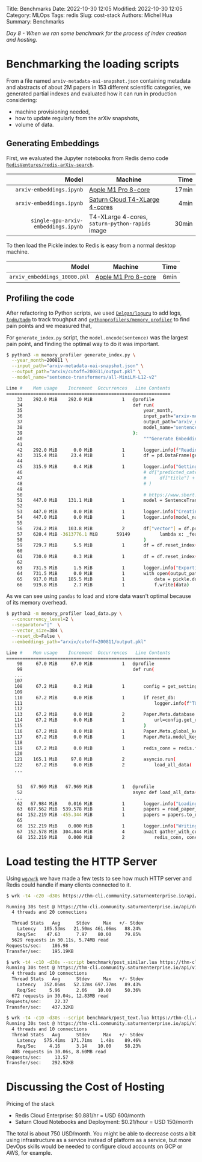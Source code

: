Title: Benchmarks
Date: 2022-10-30 12:05
Modified: 2022-10-30 12:05
Category: MLOps
Tags: redis
Slug: cost-stack
Authors: Michel Hua
Summary: Benchmarks

_Day 8 - When we ran some benchmark for the process of index creation and hosting._

# Benchmarking the loading scripts

From a file named `arxiv-metadata-oai-snapshot.json` containing metadata and abstracts of about 2M papers in 153 different scientific categories, we generated partial indexes and evaluated how it can run in production considering:

- machine provisioning needed,
- how to update regularly from the arXiv snapshots,
- volume of data.

## Generating Embeddings

First, we evaluated the Jupyter notebooks from Redis demo code [`RedisVentures/redis-arXiv-search`](https://github.com/RedisVentures/redis-arXiv-search/tree/main/data).

| Model                    | Machine                      | Time   |
|-------------------------:|------------------------------|-------:|
|            `arxiv-embeddings.ipynb` | [Apple M1 Pro 8-core](https://www.apple.com/macbook-pro-14-and-16/specs/) | 17min |
|            `arxiv-embeddings.ipynb` | [Saturn Cloud T4-XLarge 4-cores](https://saturncloud.io/plans/hosted/) | 4min |
| `single-gpu-arxiv-embeddings.ipynb` | T4-XLarge 4-cores, `saturn-python-rapids` image | 30min |

To then load the Pickle index to Redis is easy from a normal desktop machine.

| Model                    | Machine                      | Time   |
|-------------------------:|------------------------------|-------:|
| `arxiv_embeddings_10000.pkl` | [Apple M1 Pro 8-core](https://www.apple.com/macbook-pro-14-and-16/specs/) | 6min |

## Profiling the code

After refactoring to Python scripts, we used [`Delgan/loguru`](https://github.com/Delgan/loguru) to add logs, [`tqdm/tqdm`](https://github.com/tqdm/tqdm) to track troughput and [`pythonprofilers/memory_profiler`](https://github.com/pythonprofilers/memory_profiler) to find pain points and we measured that,

For `generate_index.py` script, the `model.encode(sentence)` was the largest pain point, and finding the optimal way to do it was important.

```sh
$ python3 -m memory_profiler generate_index.py \
  --year_month=200811 \
  --input_path="arxiv-metadata-oai-snapshot.json" \
  --output_path="arxiv/cutoff=200811/output.pkl" \
  --model_name="sentence-transformers/all-MiniLM-L12-v2"

Line #    Mem usage    Increment  Occurrences   Line Contents
=============================================================
    33    292.0 MiB    292.0 MiB           1   @profile
    34                                         def run(
    35                                             year_month,
    36                                             input_path="arxiv-metadata-oai-snapshot.json",
    37                                             output_path="arxiv_embeddings_10000.pkl",
    38                                             model_name="sentence-transformers/all-mpnet-base-v2",
    39                                         ):
    40                                             """Generate Embeddings and Create a File Index."""
    41
    42    292.0 MiB      0.0 MiB           1       logger.info(f"Reading papers for {year_month}...")
    43    315.4 MiB     23.4 MiB           1       df = pd.DataFrame(get_papers(input_path, year_month))
    44
    45    315.9 MiB      0.4 MiB           1       logger.info("Getting categories predictions")
    46                                             # df["predicted_categories"] = get_paper_classification_predictions(
    47                                             #     df["title"] + " " + df["abstract"], top_k=3
    48                                             # )
    49
    50                                             # https://www.sbert.net/docs/usage/semantic_textual_similarity.html
    51    447.0 MiB    131.1 MiB           1       model = SentenceTransformer(model_name)
    52
    53    447.0 MiB      0.0 MiB           1       logger.info("Creating embeddings from title and abstract...")
    54    447.0 MiB      0.0 MiB           1       logger.info(model_name)
    55
    56    724.2 MiB    103.8 MiB           2       df["vector"] = df.progress_apply(
    57    620.4 MiB -3613776.1 MiB       59149           lambda x: _featurize(model, x["title"], x["abstract"]), axis=1
    58                                             )
    59    729.7 MiB      5.5 MiB           1       df = df.reset_index().drop("index", axis=1)
    60
    61    730.0 MiB      0.3 MiB           1       df = df.reset_index().drop("index", axis=1)
    62
    63    731.5 MiB      1.5 MiB           1       logger.info("Exporting to pickle file...")
    64    731.5 MiB      0.0 MiB           1       with open(output_path, "wb") as f:
    65    917.0 MiB    185.5 MiB           1           data = pickle.dumps(df)
    66    919.8 MiB      2.7 MiB           1           f.write(data)
```

As we can see using `pandas` to load and store data wasn't optimal because of its memory overhead.

```sh
$ python3 -m memory_profiler load_data.py \
  --concurrency_level=2 \
  --separator="|"  \
  --vector_size=384 \
  --reset_db=False \
  --embeddings_path="arxiv/cutoff=200811/output.pkl"

Line #    Mem usage    Increment  Occurrences   Line Contents
=============================================================
    98     67.0 MiB     67.0 MiB           1   @profile
    99                                         def run(
   ...
   107
   108     67.2 MiB      0.2 MiB           1       config = get_settings()
   109
   110     67.2 MiB      0.0 MiB           1       if reset_db:
   111                                                 logger.info(f"TODO {reset_db}")
   112
   113     67.2 MiB      0.0 MiB           2       Paper.Meta.database = get_redis_connection(
   114     67.2 MiB      0.0 MiB           1           url=config.get_redis_url(), decode_responses=True
   115                                             )
   116     67.2 MiB      0.0 MiB           1       Paper.Meta.global_key_prefix = "THM"
   117     67.2 MiB      0.0 MiB           1       Paper.Meta.model_key_prefix = "Paper"
   118
   119     67.2 MiB      0.0 MiB           1       redis_conn = redis.from_url(config.get_redis_url())
   120
   121    165.1 MiB     97.8 MiB           2       asyncio.run(
   122     67.2 MiB      0.0 MiB           2           load_all_data(
   ...


    51   67.969 MiB   67.969 MiB           1   @profile
    52                                         async def load_all_data(
   ...
    62   67.984 MiB    0.016 MiB           1       logger.info("Loading papers...")
    63  607.562 MiB  539.578 MiB           1       papers = read_paper_df(embeddings_path).head(1)
    64  152.219 MiB -455.344 MiB           1       papers = papers.to_dict("records")
    65
    66  152.219 MiB    0.000 MiB           1       logger.info("Writing to Redis...")
    67  152.578 MiB  304.844 MiB           4       await gather_with_concurrency(
    68  152.219 MiB    0.000 MiB           2           redis_conn, concurrency_level, separator, vector_size, *papers
```

# Load testing the HTTP Server

Using [`wg/wrk`](https://github.com/wg/wrk) we have made a few tests to see how much HTTP server and Redis could handle if many clients connected to it.

```sh
$ wrk -t4 -c20 -d30s https://thm-cli.community.saturnenterprise.io/api/docs

Running 30s test @ https://thm-cli.community.saturnenterprise.io/api/docs
  4 threads and 20 connections

  Thread Stats   Avg      Stdev     Max   +/- Stdev
    Latency   105.53ms   21.50ms 461.06ms   88.24%
    Req/Sec    47.63      7.97    80.00     79.85%
  5629 requests in 30.11s, 5.74MB read
Requests/sec:    186.98
Transfer/sec:    195.19KB
```

```sh
$ wrk -t4 -c10 -d30s --script benchmark/post_similar.lua https://thm-cli.community.saturnenterprise.io/api/v1/paper/vectorsearch/text
Running 30s test @ https://thm-cli.community.saturnenterprise.io/api/v1/paper/vectorsearch/text
  4 threads and 10 connections
  Thread Stats   Avg      Stdev     Max   +/- Stdev
    Latency   352.05ms   52.12ms 697.77ms   89.43%
    Req/Sec     5.96      2.66    10.00     50.36%
  672 requests in 30.04s, 12.83MB read
Requests/sec:     22.37
Transfer/sec:    437.32KB
```

```sh
$ wrk -t4 -c10 -d30s --script benchmark/post_text.lua https://thm-cli.community.saturnenterprise.io/api/v1/paper/vectorsearch/text/user
Running 30s test @ https://thm-cli.community.saturnenterprise.io/api/v1/paper/vectorsearch/text/user
  4 threads and 10 connections
  Thread Stats   Avg      Stdev     Max   +/- Stdev
    Latency   575.41ms  171.71ms   1.48s    89.46%
    Req/Sec     4.16      3.14    10.00     58.23%
  408 requests in 30.06s, 8.60MB read
Requests/sec:     13.57
Transfer/sec:    292.92KB
```

# Discussing the Cost of Hosting

Pricing of the stack

- Redis Cloud Enterprise: $0.881/hr = USD 600/month
- Saturn Cloud Notebooks and Deployment: $0.21/hour = USD 150/month

The total is about 750 USD/month. You might be able to decrease costs a bit using infrastructure as a service instead of platform as a service, but more DevOps skills would be needed to configure cloud accounts on GCP or AWS, for example.
